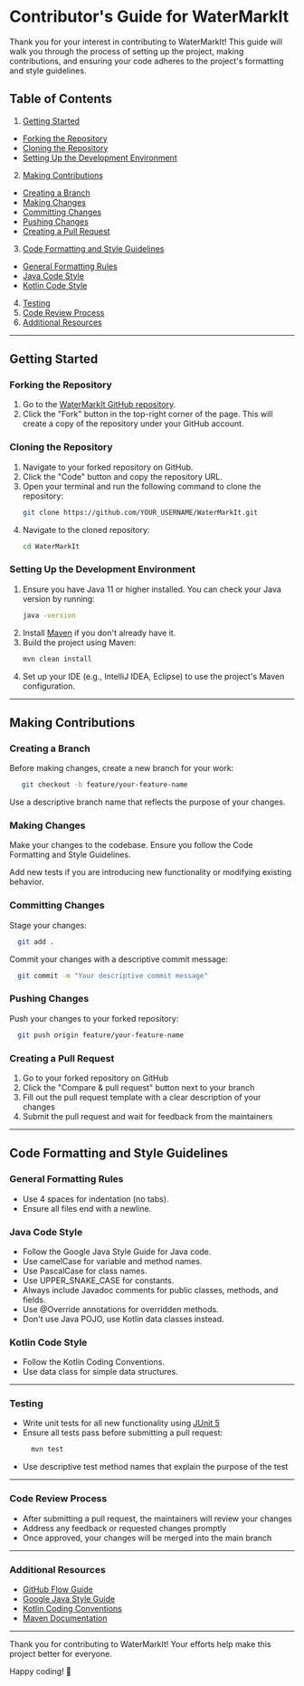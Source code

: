 # Contributor's Guide for WaterMarkIt

Thank you for your interest in contributing to WaterMarkIt! This guide will walk you through the process of setting up the project, making contributions, and ensuring your code adheres to the project's formatting and style guidelines.

## Table of Contents
1. [Getting Started](#getting-started)
  - [Forking the Repository](#forking-the-repository)
  - [Cloning the Repository](#cloning-the-repository)
  - [Setting Up the Development Environment](#setting-up-the-development-environment)
2. [Making Contributions](#making-contributions)
  - [Creating a Branch](#creating-a-branch)
  - [Making Changes](#making-changes)
  - [Committing Changes](#committing-changes)
  - [Pushing Changes](#pushing-changes)
  - [Creating a Pull Request](#creating-a-pull-request)
3. [Code Formatting and Style Guidelines](#code-formatting-and-style-guidelines)
  - [General Formatting Rules](#general-formatting-rules)
  - [Java Code Style](#java-code-style)
  - [Kotlin Code Style](#kotlin-code-style)  
4. [Testing](#testing)
5. [Code Review Process](#code-review-process)
6. [Additional Resources](#additional-resources)

---

## Getting Started

### Forking the Repository
1. Go to the [WaterMarkIt GitHub repository](https://github.com/OlegCheban/WaterMarkIt).
2. Click the "Fork" button in the top-right corner of the page. This will create a copy of the repository under your GitHub account.

### Cloning the Repository
1. Navigate to your forked repository on GitHub.
2. Click the "Code" button and copy the repository URL.
3. Open your terminal and run the following command to clone the repository:
   ```bash
   git clone https://github.com/YOUR_USERNAME/WaterMarkIt.git
4. Navigate to the cloned repository:
   ```bash
   cd WaterMarkIt

### Setting Up the Development Environment
1. Ensure you have Java 11 or higher installed. You can check your Java version by running:
   ```bash
   java -version   
2. Install [Maven](https://maven.apache.org/) if you don't already have it.
3. Build the project using Maven:
   ```bash
   mvn clean install
4. Set up your IDE (e.g., IntelliJ IDEA, Eclipse) to use the project's Maven configuration.

---
## Making Contributions

### Creating a Branch
Before making changes, create a new branch for your work:

   ```bash
      git checkout -b feature/your-feature-name
   ```

Use a descriptive branch name that reflects the purpose of your changes.

### Making Changes
Make your changes to the codebase. Ensure you follow the Code Formatting and Style Guidelines.

Add new tests if you are introducing new functionality or modifying existing behavior.

### Committing Changes
Stage your changes:

```bash
  git add .
```

Commit your changes with a descriptive commit message:

```bash
  git commit -m "Your descriptive commit message"
```

### Pushing Changes
Push your changes to your forked repository:

```bash
  git push origin feature/your-feature-name
```

### Creating a Pull Request
1. Go to your forked repository on GitHub
2. Click the "Compare & pull request" button next to your branch
3. Fill out the pull request template with a clear description of your changes
4. Submit the pull request and wait for feedback from the maintainers

---
## Code Formatting and Style Guidelines
### General Formatting Rules
   - Use 4 spaces for indentation (no tabs).
   - Ensure all files end with a newline.

### Java Code Style
- Follow the Google Java Style Guide for Java code.
- Use camelCase for variable and method names.
- Use PascalCase for class names.
- Use UPPER_SNAKE_CASE for constants.
- Always include Javadoc comments for public classes, methods, and fields.
- Use @Override annotations for overridden methods.
- Don't use Java POJO, use Kotlin data classes instead.

### Kotlin Code Style
- Follow the Kotlin Coding Conventions.
- Use data class for simple data structures.

---
### Testing
- Write unit tests for all new functionality using [JUnit 5](https://junit.org/junit5/)
- Ensure all tests pass before submitting a pull request:
  ```bash
    mvn test
  ```
- Use descriptive test method names that explain the purpose of the test

---
### Code Review Process
- After submitting a pull request, the maintainers will review your changes
- Address any feedback or requested changes promptly
- Once approved, your changes will be merged into the main branch

---
### Additional Resources
- [GitHub Flow Guide](https://guides.github.com/introduction/flow/)
- [Google Java Style Guide](https://google.github.io/styleguide/javaguide.html)
- [Kotlin Coding Conventions](https://kotlinlang.org/docs/coding-conventions.html)
- [Maven Documentation](https://maven.apache.org/guides/)

---
Thank you for contributing to WaterMarkIt! Your efforts help make this project better for everyone.

Happy coding! 🚀
